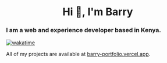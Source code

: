 <h1 align="center">Hi 👋, I'm Barry</h1>
<h3 align="left">I am a web and experience developer based in Kenya.</h3>

[![wakatime](https://wakatime.com/badge/user/805b827c-0644-48ca-81a4-a17031f65cf6.svg)](https://wakatime.com/@805b827c-0644-48ca-81a4-a17031f65cf6)

All of my projects are available at [barry-portfolio.vercel.app](https://barry-portfolio.vercel.app).
